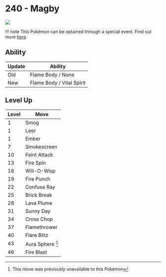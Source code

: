 # 240 - Magby
![][240]

!!! note
    This Pokémon can be optained through a special event. Find out more [here](../../special_events/#baby-pokemon-egg-gift).

## Ability

Update | Ability
---    | ---
Old    | Flame Body / None
New    | Flame Body / Vital Spirit

## Level Up

Level | Move
---   | ---
  1   | Smog
  1   | Leer
  1   | Ember
  7   | Smokescreen
 10   | Feint Attack
 13   | Fire Spin
 16   | Will-O-Wisp
 19   | Fire Punch
 22   | Confuse Ray
 25   | Brick Break
 28   | Lava Plume
 31   | Sunny Day
 34   | Cross Chop
 37   | Flamethrower
 40   | Flare Blitz
 43   | Aura Sphere [^1]
 46   | Fire Blast



[240]: ../img/pokemon/240.png

[^1]: This move was previously unavailable to this Pokémon